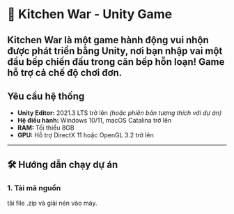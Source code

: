 # 🍳 Kitchen War - Unity Game

**Kitchen War** là một game hành động vui nhộn được phát triển bằng Unity, nơi bạn nhập vai một đầu bếp chiến đấu trong căn bếp hỗn loạn! Game hỗ trợ cả chế độ chơi đơn.
---

## Yêu cầu hệ thống

- **Unity Editor:** 2021.3 LTS trở lên *(hoặc phiên bản tương thích với dự án)*
- **Hệ điều hành:** Windows 10/11, macOS Catalina trở lên
- **RAM:** Tối thiểu 8GB
- **GPU:** Hỗ trợ DirectX 11 hoặc OpenGL 3.2 trở lên

---

## 🛠️ Hướng dẫn chạy dự án

### 1. Tải mã nguồn

 tải file .zip và giải nén vào máy.
